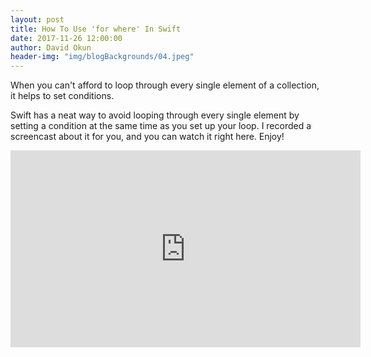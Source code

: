 ```yaml
---
layout: post
title: How To Use 'for where' In Swift
date: 2017-11-26 12:00:00
author: David Okun
header-img: "img/blogBackgrounds/04.jpeg"
---
```


When you can't afford to loop through every single element of a collection, it helps to set conditions.

Swift has a neat way to avoid looping through every single element by setting a condition at the same time as you set up your loop. I recorded a screencast about it for you, and you can watch it right here. Enjoy!

<iframe width="560" height="315" src="https://www.youtube.com/embed/Rk2hCTioAWM" frameborder="0" allowfullscreen></iframe>